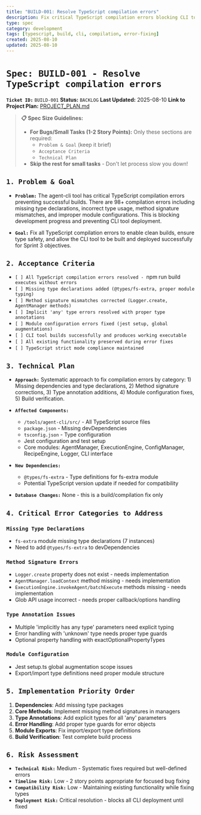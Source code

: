 ```yaml
---
title: "BUILD-001: Resolve TypeScript compilation errors"
description: Fix critical TypeScript compilation errors blocking CLI tool builds
type: spec
category: development
tags: [typescript, build, cli, compilation, error-fixing]
created: 2025-08-10
updated: 2025-08-10
---
```


# **`Spec: BUILD-001 - Resolve TypeScript compilation errors`**

**`Ticket ID:`** `BUILD-001` **Status:** `BACKLOG` **Last Updated:** 2025-08-10 **Link to Project Plan:** [PROJECT_PLAN.md](../PROJECT_PLAN.md)

> **📋 Spec Size Guidelines:**
> - **For Bugs/Small Tasks (1-2 Story Points):** Only these sections are required:
>   - `Problem & Goal` (keep it brief)
>   - `Acceptance Criteria` 
>   - `Technical Plan`
> - **Skip the rest for small tasks** - Don't let process slow you down!

## **`1. Problem & Goal`**

* **`Problem:`** The agent-cli tool has critical TypeScript compilation errors preventing successful builds. There are 98+ compilation errors including missing type declarations, incorrect type usage, method signature mismatches, and improper module configurations. This is blocking development progress and preventing CLI tool deployment.

* **`Goal:`** Fix all TypeScript compilation errors to enable clean builds, ensure type safety, and allow the CLI tool to be built and deployed successfully for Sprint 3 objectives.

## **`2. Acceptance Criteria`**

* `[ ] All TypeScript compilation errors resolved - `npm run build` executes without errors`
* `[ ] Missing type declarations added (@types/fs-extra, proper module typing)`
* `[ ] Method signature mismatches corrected (Logger.create, AgentManager methods)`
* `[ ] Implicit 'any' type errors resolved with proper type annotations`
* `[ ] Module configuration errors fixed (jest setup, global augmentations)`
* `[ ] CLI tool builds successfully and produces working executable`
* `[ ] All existing functionality preserved during error fixes`
* `[ ] TypeScript strict mode compliance maintained`

## **`3. Technical Plan`**

* **`Approach:`** Systematic approach to fix compilation errors by category: 1) Missing dependencies and type declarations, 2) Method signature corrections, 3) Type annotation additions, 4) Module configuration fixes, 5) Build verification.

* **`Affected Components:`** 
  - `/tools/agent-cli/src/` - All TypeScript source files
  - `package.json` - Missing devDependencies
  - `tsconfig.json` - Type configuration
  - Jest configuration and test setup
  - Core modules: AgentManager, ExecutionEngine, ConfigManager, RecipeEngine, Logger, CLI interface

* **`New Dependencies:`** 
  - `@types/fs-extra` - Type definitions for fs-extra module
  - Potential TypeScript version update if needed for compatibility

* **`Database Changes:`** None - this is a build/compilation fix only

## **`4. Critical Error Categories to Address`**

### **`Missing Type Declarations`**
- `fs-extra` module missing type declarations (7 instances)
- Need to add `@types/fs-extra` to devDependencies

### **`Method Signature Errors`**
- `Logger.create` property does not exist - needs implementation
- `AgentManager.loadContext` method missing - needs implementation  
- `ExecutionEngine.invokeAgent/batchExecute` methods missing - needs implementation
- Glob API usage incorrect - needs proper callback/options handling

### **`Type Annotation Issues`**
- Multiple 'implicitly has any type' parameters need explicit typing
- Error handling with 'unknown' type needs proper type guards
- Optional property handling with exactOptionalPropertyTypes

### **`Module Configuration`**
- Jest setup.ts global augmentation scope issues
- Export/import type definitions need proper module structure

## **`5. Implementation Priority Order`**

1. **Dependencies**: Add missing type packages
2. **Core Methods**: Implement missing method signatures in managers
3. **Type Annotations**: Add explicit types for all 'any' parameters  
4. **Error Handling**: Add proper type guards for error objects
5. **Module Exports**: Fix import/export type definitions
6. **Build Verification**: Test complete build process

## **`6. Risk Assessment`**

* **`Technical Risk:`** Medium - Systematic fixes required but well-defined errors
* **`Timeline Risk:`** Low - 2 story points appropriate for focused bug fixing
* **`Compatibility Risk:`** Low - Maintaining existing functionality while fixing types
* **`Deployment Risk:`** Critical resolution - blocks all CLI deployment until fixed